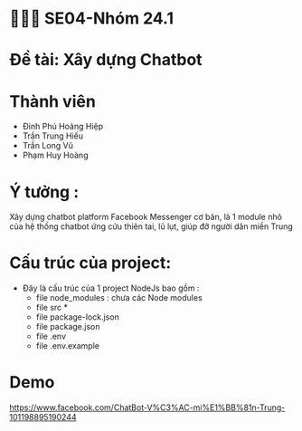 # 👨‍👦‍👦 SE04-Nhóm 24.1
# Đề tài: Xây dựng Chatbot
  
# Thành viên
  - Đinh Phú Hoàng Hiệp  
  - Trần Trung Hiếu  
  - Trần Long Vũ 
  - Phạm Huy Hoàng
  
# Ý tưởng :
  Xây dựng chatbot platform Facebook Messenger cơ bản, là 1 module nhỏ của hệ thống chatbot ứng cứu thiên tai, lũ lụt, giúp đỡ người 
  dân miền Trung
  
# Cấu trúc của project:
  - Đây là cấu trúc của 1 project NodeJs bao gồm  :
    + file node_modules : chưa các Node modules
    + file src *
    + file package-lock.json
    + file package.json
    + file .env
    + file .env.example  
  
# Demo
  https://www.facebook.com/ChatBot-V%C3%AC-mi%E1%BB%81n-Trung-101198895190244




